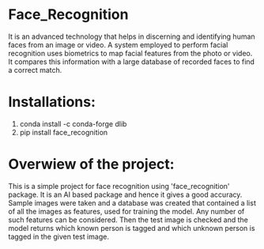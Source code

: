 # Face_Recognition
It is an advanced technology that helps in discerning and identifying human faces from an image or video. A system employed to perform facial recognition uses biometrics to map facial features from the photo or video. It compares this information with a large database of recorded faces to find a correct match.

# Installations:
1. conda install -c conda-forge dlib
2. pip install face_recognition

# Overwiew of the project:
This is a simple project for face recognition using 'face_recognition' package. It is an AI based package and hence it gives a good accuracy.
Sample images were taken and a database was created that contained a list of all the images as features, used for training the model. Any number of such features can be considered.
Then the test image is checked and the model returns which known person is tagged and which unknown person is tagged in the given test image.
